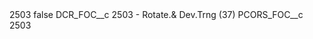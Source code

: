 <?xml version="1.0" encoding="UTF-8"?>
<CustomMetadata xmlns="http://soap.sforce.com/2006/04/metadata" xmlns:xsi="http://www.w3.org/2001/XMLSchema-instance" xmlns:xsd="http://www.w3.org/2001/XMLSchema">
    <label>2503</label>
    <protected>false</protected>
    <values>
        <field>DCR_FOC__c</field>
        <value xsi:type="xsd:string">2503 - Rotate.&amp; Dev.Trng (37)</value>
    </values>
    <values>
        <field>PCORS_FOC__c</field>
        <value xsi:type="xsd:string">2503</value>
    </values>
</CustomMetadata>
